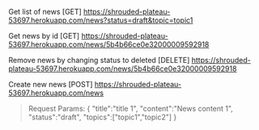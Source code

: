 
Get list of news
[GET] 
https://shrouded-plateau-53697.herokuapp.com/news?status=draft&topic=topic1

Get news by id
[GET] 
https://shrouded-plateau-53697.herokuapp.com/news/5b4b66ce0e32000009592918

Remove news by changing status to deleted
[DELETE] 
https://shrouded-plateau-53697.herokuapp.com/news/5b4b66ce0e32000009592918

Create new news
[POST]
https://shrouded-plateau-53697.herokuapp.com/news

>  Request Params:
>  {
		"title":"title 1",
    "content":"News content 1",
    "status":"draft",
    "topics":["topic1","topic2"]
	}
